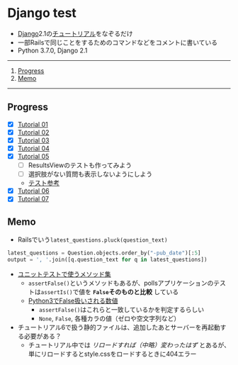 # Django test

- [Django][django]2.1の[チュートリアル][djtut]をなぞるだけ
- 一部Railsで同じことをするためのコマンドなどをコメントに書いている
- Python 3.7.0,  Django 2.1

---

1. [Progress](#progress)
1. [Memo](#memo)

---

## Progress

- [x] [Tutorial 01](https://docs.djangoproject.com/ja/2.1/intro/tutorial01/)
- [x] [Tutorial 02](https://docs.djangoproject.com/ja/2.1/intro/tutorial02/)
- [x] [Tutorial 03](https://docs.djangoproject.com/ja/2.1/intro/tutorial03/)
- [x] [Tutorial 04](https://docs.djangoproject.com/ja/2.1/intro/tutorial04/)
- [x] [Tutorial 05](https://docs.djangoproject.com/ja/2.1/intro/tutorial05/)
    - [ ] ResultsViewのテストも作ってみよう
    - [ ] 選択肢がない質問も表示しないようにしよう
    - [テスト参考][djtesting]
- [x] [Tutorial 06](https://docs.djangoproject.com/ja/2.1/intro/tutorial06/)
- [x] [Tutorial 07](https://docs.djangoproject.com/ja/2.1/intro/tutorial07/)

## Memo

- Railsでいう`latest_questions.pluck(question_text)`

```python
latest_questions = Question.objects.order_by("-pub_date")[:5]
output = ', '.join([q.question_text for q in latest_questions])
```

- [ユニットテストで使うメソッド集][pyutest]
    - `assertFalse()`というメソッドもあるが、pollsアプリケーションのテストは`assertIs()`で値を **`False`そのものと比較** している
    - [Python3でFalse扱いされる数値][pyfalse]
        - `assertFalse()`はこれらと一致しているかを判定するらしい
        - `None`, `False`, 各種カラの値（ゼロや空文字列など）
- チュートリアル6で扱う静的ファイルは、追加したあとサーバーを再起動する必要がある？
    - チュートリアル中では _リロードすれば（中略）変わったはず_ とあるが、単にリロードするとstyle.cssをロードするときに404エラー

[django]: http://djangoproject.jp/
[djtut]: https://docs.djangoproject.com/ja/2.1/intro/
[pyutest]: https://docs.python.jp/3/library/unittest.html
[pyfalse]: https://docs.python.jp/3/library/stdtypes.html#truth-value-testing
[djtesting]: https://docs.djangoproject.com/ja/2.1/topics/testing/
